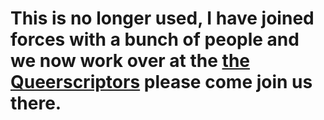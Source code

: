 # This is no longer used, I have joined forces with a bunch of people and we now work over at the [the Queerscriptors](https://queerscriptors.org) please come join us there.
